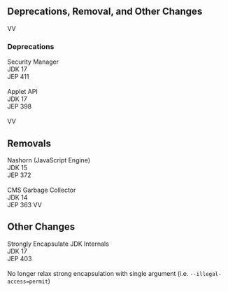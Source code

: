 ## Deprecations, Removal, and Other Changes

VV

### Deprecations

Security Manager <br/>
JDK 17<br/>
JEP 411<br/>
<br/>
Applet API<br/>
JDK 17<br/>
JEP 398<br/>
<br/>
VV
## Removals

Nashorn (JavaScript Engine)<br/>
JDK 15<br/>
JEP 372<br/>
<br/>
CMS Garbage Collector<br/>
JDK 14<br/>
JEP 363
VV
## Other Changes

Strongly Encapsulate JDK Internals<br/>
JDK 17<br/>
JEP 403<br/>
<br/>
No longer relax strong encapsulation with single argument (i.e. `--illegal-access=permit`)<br/>
